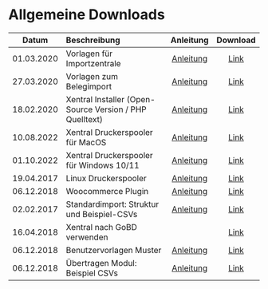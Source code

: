 # Allgemeine Downloads


| Datum        | Beschreibung           | Anleitung  | Download  |
| ------------- |:-------------|:-----:|:-----:|
| 01.03.2020      | Vorlagen für Importzentrale | [Anleitung](https://help.xentral.com/hc/de/articles/360016758939-Import-Export) | [Link](https://github.com/xentral-erp-software-gmbh/downloads/blob/master/importzentrale_vorlagen.zip)
| 27.03.2020      | Vorlagen zum Belegimport | [Anleitung](https://help.xentral.com/hc/de/articles/360016757059-Belege-Importer) | [Link](https://github.com/xentral-erp-software-gmbh/downloads/blob/master/belegeimport_vorlagen.zip)
| 18.02.2020      | Xentral Installer (Open-Source Version / PHP Quelltext) | [Anleitung](https://help.xentral.com/hc/de/articles/360017377620-Installation-von-xentral-ab-Version-19-1) | [Link](https://github.com/xentral-erp-software-gmbh/downloads/raw/master/installer.zip)
| 10.08.2022	      | Xentral Druckerspooler für MacOS | [Anleitung](https://help.xentral.com/hc/de/articles/360016756299-Deinen-Drucker-mit-Xentral-verbinden) | [Link](xentral-spooler3-3.0.0-arm64.dmg)
| 01.10.2022	      | Xentral Druckerspooler für Windows 10/11 | [Anleitung](https://help.xentral.com/hc/de/articles/360016756299-Deinen-Drucker-mit-Xentral-verbinden) | [Link](https://github.com/xentral/downloads/blob/master/xentral-spooler3%20Setup%203.0.0.exe)
| 19.04.2017	      | Linux Druckerspooler | [Anleitung](https://help.xentral.com/hc/de/articles/360018080940-Druckereinrichtung-unter-CUPS) | [Link](https://github.com/xentral-erp-software-gmbh/downloads/raw/master/wawision_drucker_spooler.tar.gz)
| 06.12.2018		      | Woocommerce Plugin	 | [Anleitung](https://help.xentral.com/hc/de/articles/360016761119-WooCommerce) | [Link](https://github.com/xentral-erp-software-gmbh/downloads/raw/master/woocommerceimporter.zip)
| 02.02.2017		      | Standardimport: Struktur und Beispiel-CSVs	 | [Anleitung](https://help.xentral.com/hc/de/articles/360016758939-Import-Export) | [Link](https://github.com/xentral-erp-software-gmbh/downloads/raw/master/standardimport-struktur-und-beispiel-csvs.zip)
| 16.04.2018			      | Xentral nach GoBD verwenden		 |  | [Link](https://github.com/xentral-erp-software-gmbh/downloads/raw/master/wawision_nach_gobd_v1.1.pdf)
| 06.12.2018			      | Benutzervorlagen Muster			 | [Anleitung](https://help.xentral.com/hc/de/articles/360020065779-Benutzer-Vorlage) | [Link](https://github.com/xentral-erp-software-gmbh/downloads/raw/master/benutzervorlagen.zip)
| 06.12.2018			      | Übertragen Modul: Beispiel CSVs				 | [Anleitung](https://help.xentral.com/hc/de/articles/360016738020-%C3%9Cbertragungen-CSV-XML-EDI-PDF-) | [Link](https://github.com/xentral-erp-software-gmbh/downloads/raw/master/uebertragungen_csv.zip)



